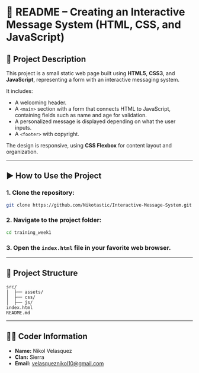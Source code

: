 
# 📘 README – Creating an Interactive Message System (HTML, CSS, and JavaScript)

## 📝 Project Description

This project is a small static web page built using **HTML5**, **CSS3**, and **JavaScript**, representing a form with an interactive messaging system.

It includes:

- A welcoming header.
- A `<main>` section with a form that connects HTML to JavaScript, containing fields such as name and age for validation.
- A personalized message is displayed depending on what the user inputs.
- A `<footer>` with copyright.

The design is responsive, using **CSS Flexbox** for content layout and organization.

---

## ▶️ How to Use the Project

### 1. Clone the repository:

```bash
git clone https://github.com/Nikotastic/Interactive-Message-System.git
```
### 2. Navigate to the project folder:

```bash
cd training_week1
```

### 3. Open the `index.html` file in your favorite web browser.

---

## 📂 Project Structure

```
src/
│  ├── assets/
│  ├── css/
│  ├── js/
index.html
README.md

```

---

## 👩‍💻 Coder Information

- **Name:** Nikol Velasquez  
- **Clan:** Sierra  
- **Email:** velasqueznikol10@gmail.com
